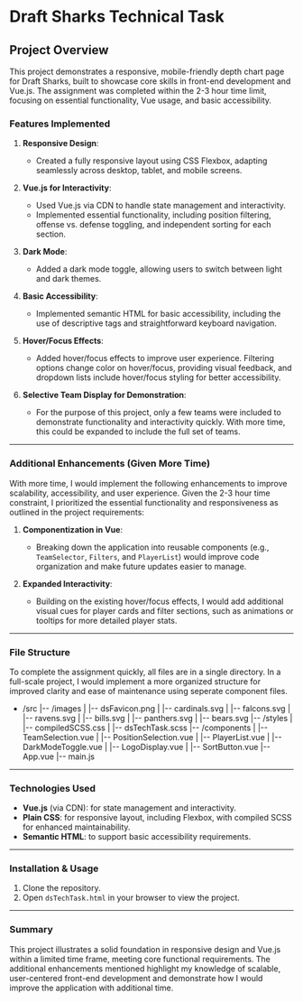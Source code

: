 # Draft Sharks Technical Task

## Project Overview

This project demonstrates a responsive, mobile-friendly depth chart page for Draft Sharks, built to showcase core skills in front-end development and Vue.js. The assignment was completed within the 2-3 hour time limit, focusing on essential functionality, Vue usage, and basic accessibility.

### Features Implemented

1. **Responsive Design**: 
   - Created a fully responsive layout using CSS Flexbox, adapting seamlessly across desktop, tablet, and mobile screens.
   
2. **Vue.js for Interactivity**:
   - Used Vue.js via CDN to handle state management and interactivity.
   - Implemented essential functionality, including position filtering, offense vs. defense toggling, and independent sorting for each section.

3. **Dark Mode**:
   - Added a dark mode toggle, allowing users to switch between light and dark themes.

4. **Basic Accessibility**:
   - Implemented semantic HTML for basic accessibility, including the use of descriptive tags and straightforward keyboard navigation.

5. **Hover/Focus Effects**:
   - Added hover/focus effects to improve user experience. Filtering options change color on hover/focus, providing visual feedback, and dropdown lists include hover/focus styling for better accessibility.

6. **Selective Team Display for Demonstration**:
   - For the purpose of this project, only a few teams were included to demonstrate functionality and interactivity quickly. With more time, this could be expanded to include the full set of teams.

---

### Additional Enhancements (Given More Time)

With more time, I would implement the following enhancements to improve scalability, accessibility, and user experience. Given the 2-3 hour time constraint, I prioritized the essential functionality and responsiveness as outlined in the project requirements:

1. **Componentization in Vue**:
   - Breaking down the application into reusable components (e.g., `TeamSelector`, `Filters`, and `PlayerList`) would improve code organization and make future updates easier to manage.

2. **Expanded Interactivity**:
   - Building on the existing hover/focus effects, I would add additional visual cues for player cards and filter sections, such as animations or tooltips for more detailed player stats.

---

### File Structure

To complete the assignment quickly, all files are in a single directory. In a full-scale project, I would implement a more organized structure for improved clarity and ease of maintenance using seperate component files.
   -  /src
      |-- /images
      |       |-- dsFavicon.png
      |       |-- cardinals.svg
      |       |-- falcons.svg
      |       |-- ravens.svg
      |       |-- bills.svg
      |       |-- panthers.svg
      |       |-- bears.svg
      |-- /styles
      |       |-- compiledSCSS.css
      |       |-- dsTechTask.scss
      |-- /components
      |   |-- TeamSelection.vue
      |   |-- PositionSelection.vue
      |   |-- PlayerList.vue
      |   |-- DarkModeToggle.vue
      |   |-- LogoDisplay.vue
      |   |-- SortButton.vue
      |-- App.vue
      |-- main.js

---

### Technologies Used

- **Vue.js** (via CDN): for state management and interactivity.
- **Plain CSS**: for responsive layout, including Flexbox, with compiled SCSS for enhanced maintainability.
- **Semantic HTML**: to support basic accessibility requirements.

---

### Installation & Usage

1. Clone the repository.
2. Open `dsTechTask.html` in your browser to view the project.

---

### Summary

This project illustrates a solid foundation in responsive design and Vue.js within a limited time frame, meeting core functional requirements. The additional enhancements mentioned highlight my knowledge of scalable, user-centered front-end development and demonstrate how I would improve the application with additional time.
